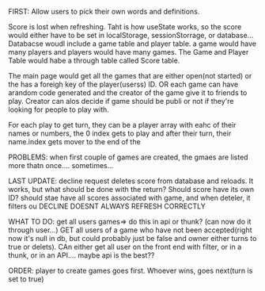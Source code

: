 FIRST: Allow users to pick their own words and definitions.


Score is lost when refreshing. Taht is how useState works, so the score would either have to be set in localStorage, sessionStorrage, or database...
Databacse woudl include a game table and player table. a game would have many players and players would have many games. The Game and Player Table would habe a through table called Score table.

The main page would get all the games that are either open(not started) or the has a foreigh key of the player(userss) ID. OR each game can have arandom code generated and the creator of the game give it to friends to play. Creator can alos decide if game should be publi or not if they're looking for people to play with.

For each play to get turn, they can be a player array with eahc of their names or numbers, the 0 index gets to play and after their turn, their name.index gets mover to the end of the 


PROBLEMS: when first couple of games are created, the gmaes are listed more thatn once.... sometimes...



LAST UPDATE: decline request deletes score from database and reloads.  It works, but what should be done with the return? Should score have its own ID? should stae have all scores associated with game, and when deteler, it filters ou
DECLINE DOESNT ALWAYS REFRESH CORRECTLY



WHAT TO DO:
get all users games=> do this in api or thunk? (can now do it through user...)
GET all users of a game who have not been accepted(right now it's null in db, but could probably just be false and owner either turns to true or delets).  CAn either get all user on the front end with filter, or in a thunk, or in an API.... maybe api is the best?? 




ORDER:   player to create games goes first.  Whoever wins, goes next(turn is set to true)
